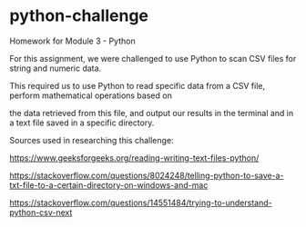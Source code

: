 # python-challenge
Homework for Module 3 - Python

For this assignment, we were challenged to use Python to scan CSV files for string and numeric data.

This required us to use Python to read specific data from a CSV file, perform mathematical operations based on

the data retrieved from this file, and output our results in the terminal and in a text file saved in a specific directory.


Sources used in researching this challenge:

https://www.geeksforgeeks.org/reading-writing-text-files-python/

https://stackoverflow.com/questions/8024248/telling-python-to-save-a-txt-file-to-a-certain-directory-on-windows-and-mac

https://stackoverflow.com/questions/14551484/trying-to-understand-python-csv-next